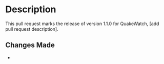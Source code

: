 # Description
This pull request marks the release of version 1.1.0 for QuakeWatch, [add pull request description].

## Changes Made
- 